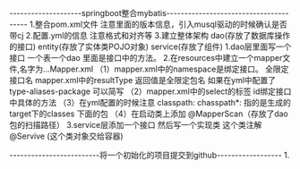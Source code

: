 --------------------springboot整合mybatis---------------------------------------
1.整合pom.xml文件 注意里面的版本信息，引入musql驱动的时候确认是否带cj
2.配置.yml的信息 注意格式和对齐等
3.建立整体架构  dao(存放了数据库操作的接口)  entity(存放了实体类POJO对象)  service(存放了组件)
    1.dao层里面写一个接口 一个表一个dao 里面是接口中的方法。
    2.在resources中建立一个mapper文件,名字为...Mapper.xml
        （1）mapper.xml中的namespace是绑定接口。 全限定接口名  mapper.xml中的resultType 返回值是全限定包名  如果在yml中配置了type-aliases-package 可以简写
        （2）mapper.xml中的select的标签 id绑定接口中具体的方法
        （3）在yml配置的时候注意 classpath:  chasspath*: 指的是生成的target下的classes 下面的包
        （4）在启动类上添加 @MapperScan（存放了dao包的扫描路径）
    3.service层添加一个接口   然后写一个实现类  这个类注解@Servive (这个类对象交给容器)
    














-------------------------将一个初始化的项目提交到github------------------
1.

    